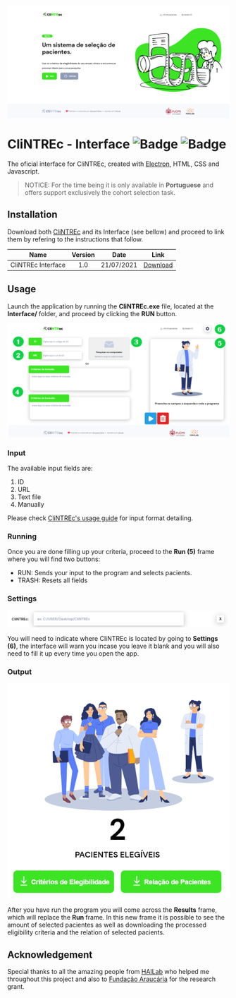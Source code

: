 ![picture alt](images/banner.png)

# CliNTREc - Interface ![Badge](	https://img.shields.io/github/license/paivagio/CliNTREc) ![Badge](https://img.shields.io/badge/status-work%20in%20progress-orange)

The oficial interface for CliNTREc, created with [Electron](https://www.electronjs.org/), HTML, CSS and  Javascript. 

> NOTICE: For the time being it is only available in **Portuguese** and offers support exclusively the cohort selection task.

## Installation

Download both [CliNTREc](https://github.com/paivagio/CliNTREc) and its Interface (see bellow) and proceed to link them by refering to the instructions that follow.

| Name | Version | Date | Link |
|------|:------:|------|:------:|
| CliNTREc Interface | 1.0 | 21/07/2021 |[Download](https://github.com/paivagio/CliNTREc-Interface/archive/refs/heads/main.zip)|

## Usage

Launch the application by running the **CliNTREc.exe** file, located at the **Interface/** 
folder, and proceed by clicking the **RUN** button.


![picture alt](images/run_marked.png)

### Input

The available input fields are:
1. ID
2. URL
3. Text file
4. Manually

Please check [CliNTREc's usage guide](https://github.com/paivagio/CliNTREc/#usage) for input format detailing.

### Running

Once you are done filling up your criteria, proceed to the **Run (5)** frame where you will find two buttons:

- RUN: Sends your input to the program and selects pacients.
- TRASH: Resets all fields

### Settings

![picture alt](images/settings.png)

You will need to indicate where CliNTREc is located by going to **Settings (6)**, the interface will warn you incase you leave it blank and you will also need to fill it up every time you open the app. 

### Output

![picture alt](images/output.png)

After you have run the program you will come across the **Results** frame, which will replace the **Run** frame. In this new frame it is possible to see the amount of selected pacientes as well as downloading the processed eligibility criteria and the relation of selected pacients.

## Acknowledgement

Special thanks to all the amazing people from [HAILab](https://github.com/HAILab-PUCPR) who helped me throughout this project and also to [Fundação Araucária](http://www.fappr.pr.gov.br/) for the research grant.

